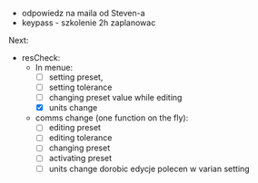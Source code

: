 
- odpowiedz na maila od Steven-a
- keypass - szkolenie 2h zaplanowac

Next:
- resCheck:
	- In menue:
		- [ ] setting preset,
		- [ ]  setting tolerance
		- [ ] changing preset value while editing
		- [x] units change
	- comms change (one function on the fly):
		- [ ] editing preset
		- [ ] editing tolerance
		- [ ] changing preset
		- [ ] activating preset
		- [ ] units change
dorobic edycje polecen w varian setting